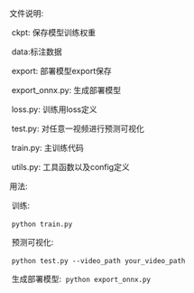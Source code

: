 文件说明:

​	ckpt: 保存模型训练权重

​	data:标注数据

​	export: 部署模型export保存



​	export_onnx.py: 生成部署模型

​	loss.py: 训练用loss定义

​	test.py: 对任意一视频进行预测可视化

​	train.py: 主训练代码

​	utils.py: 工具函数以及config定义



用法:

​	训练:

​		`python train.py`

​	预测可视化:

​		`python test.py --video_path your_video_path`

​	生成部署模型:
​		`python export_onnx.py`



